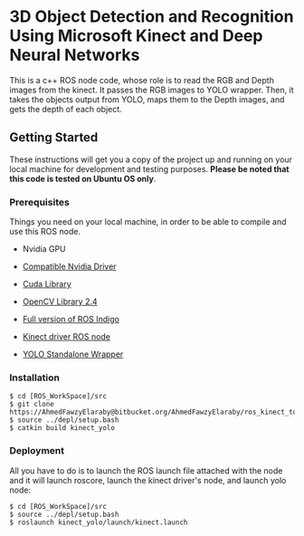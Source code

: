 # 3D Object Detection and Recognition Using Microsoft Kinect and Deep Neural Networks
This is a c++ ROS node code, whose role is to read the RGB and Depth images from the kinect. It passes the RGB images to YOLO wrapper. Then, it takes the objects output from YOLO, maps them to the Depth images, and gets the depth of each object.
## Getting Started
These instructions will get you a copy of the project up and running on your local machine for development and testing purposes. **Please be noted that this code is tested on Ubuntu OS only**.
### Prerequisites
Things you need on your local machine, in order to be able to compile and use this ROS node.

- Nvidia GPU

- [Compatible Nvidia Driver](http://www.nvidia.com/Download/index.aspx)

- [Cuda Library](https://developer.nvidia.com/cuda-downloads)

- [OpenCV Library 2.4](https://opencv.org/releases.html)

- [Full version of ROS Indigo](http://wiki.ros.org/indigo/Installation/Ubuntu)

- [Kinect driver ROS node](https://github.com/code-iai/iai_kinect2)

- [YOLO Standalone Wrapper](https://AhmedFawzyElaraby@bitbucket.org/AhmedFawzyElaraby/yolo_standalone_wrapper.git)
### Installation
```
$ cd [ROS_WorkSpace]/src
$ git clone https://AhmedFawzyElaraby@bitbucket.org/AhmedFawzyElaraby/ros_kinect_to_yolo_node.git
$ source ../depl/setup.bash
$ catkin build kinect_yolo
```
### Deployment
All you have to do is to launch the ROS launch file attached with the node and it will launch roscore, launch the kinect driver's node, and launch yolo node:
```
$ cd [ROS_WorkSpace]/src
$ source ../depl/setup.bash
$ roslaunch kinect_yolo/launch/kinect.launch
```

